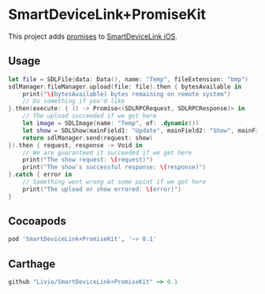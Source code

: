 # SmartDeviceLink+PromiseKit

This project adds [promises](https://github.com/mxcl/PromiseKit) to [SmartDeviceLink iOS](https://github.com/smartdevicelink/sdl_ios).

## Usage

```swift
let file = SDLFile(data: Data(), name: "Temp", fileExtension: "bmp")
sdlManager.fileManager.upload(file: file).then { bytesAvailable in
    print("\(bytesAvailable) bytes remaining on remote system")
    // Do something if you'd like
}.then(execute: { () -> Promise<(SDLRPCRequest, SDLRPCResponse)> in
    // The upload succeeded if we got here
    let image = SDLImage(name: "Temp", of: .dynamic())
    let show = SDLShow(mainField1: "Update", mainField2: "Show", mainField3: nil, mainField4: nil, alignment: .centered(), statusBar: nil, mediaClock: nil, mediaTrack: nil, graphic: image, softButtons: nil, customPresets: nil)!
    return sdlManager.send(request: show)
}).then { request, response -> Void in
    // We are guaranteed it succeeded if we get here
    print("The show request: \(request)")
    print("The show's successful response: \(response)")
}.catch { error in
    // Something went wrong at some point if we got here
    print("The upload or show errored: \(error)")
}
```

## Cocoapods
```ruby
pod 'SmartDeviceLink+PromiseKit', '~> 0.1'
```

## Carthage
```ruby
github "Livio/SmartDeviceLink+PromiseKit" ~> 0.1
```
